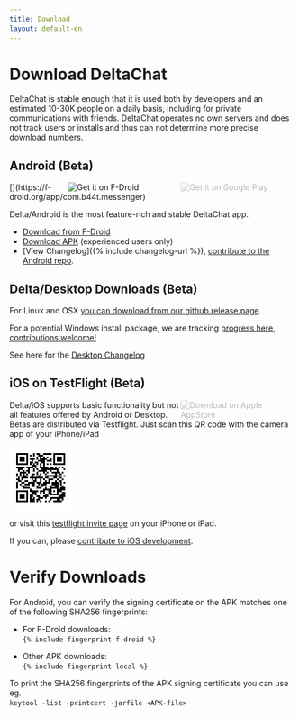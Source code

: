 ```yaml
---
title: Download
layout: default-en
---
```


# Download DeltaChat 

DeltaChat is stable enough that it is used both by developers and 
an estimated 10-30K people on a daily basis, including for private 
communications with friends. DeltaChat operates no own servers and 
does not track users or installs and thus can not determine 
more precise download numbers. 

## Android (Beta)

<img src="../assets/home/get-it-on-gplay.png" alt="Get it on Google Play" width="200" style="float:right; filter: opacity(.3) grayscale(100%);" />
[<img style="float:right" src="../assets/home/get-it-on-fdroid.png" alt="Get it on F-Droid" width="200" />](https://f-droid.org/app/com.b44t.messenger)

Delta/Android is the most feature-rich and stable DeltaChat app. 

* [Download from F-Droid](https://f-droid.org/app/com.b44t.messenger)
* [Download APK](https://github.com/deltachat/deltachat-android/releases) (experienced users only)
* [View Changelog]({% include changelog-url %}), [contribute to the Android repo](https://github.com/deltachat/deltachat-android/). 


## Delta/Desktop Downloads (Beta)

For Linux and OSX [you can download from our github release page](https://github.com/deltachat/deltachat-desktop/releases/).  

For a potential Windows install package, we are tracking [progress here, contributions welcome!](https://github.com/deltachat/deltachat-desktop/issues/606) 

See here for the [Desktop Changelog](https://github.com/deltachat/deltachat-desktop/blob/master/CHANGELOG.md)


## iOS on TestFlight (Beta)

<img src="../assets/home/get-it-on-ios.png" alt="Download on Apple AppStore" width="200" style="float:right; filter: opacity(.3) grayscale(100%);" />

Delta/iOS supports basic functionality but not all features offered by Android or Desktop. 
Betas are distributed via Testflight. Just scan this QR code with the camera app of your iPhone/iPad

![QRCode](../assets/home/deltachat_testflight_qrcode.png)

or visit this [testflight invite page](https://testflight.apple.com/join/WVoYFOZe) 
on your iPhone or iPad.

If you can, please [contribute to iOS development](https://github.com/deltachat/deltachat-ios/). 


# Verify Downloads

For Android, you can verify the signing certificate on the APK matches one of the following SHA256 fingerprints:  

* For F-Droid downloads:  
  `{% include fingerprint-f-droid %}`

* Other APK downloads:  
  `{% include fingerprint-local %}`

To print the SHA256 fingerprints of the APK signing certificate you can use eg.  
`keytool -list -printcert -jarfile <APK-file>`

